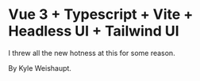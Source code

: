 # Vue 3 + Typescript + Vite + Headless UI + Tailwind UI

I threw all the new hotness at this for some reason.

By Kyle Weishaupt.